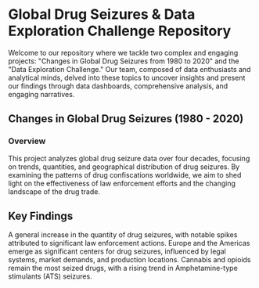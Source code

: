 # Global Drug Seizures & Data Exploration Challenge Repository

Welcome to our repository where we tackle two complex and engaging projects: "Changes in Global Drug Seizures from 1980 to 2020" and the "Data Exploration Challenge." Our team, composed of data enthusiasts and analytical minds, delved into these topics to uncover insights and present our findings through data dashboards, comprehensive analysis, and engaging narratives.

## Changes in Global Drug Seizures (1980 - 2020)
### Overview
This project analyzes global drug seizure data over four decades, focusing on trends, quantities, and geographical distribution of drug seizures. By examining the patterns of drug confiscations worldwide, we aim to shed light on the effectiveness of law enforcement efforts and the changing landscape of the drug trade.

## Key Findings
  A general increase in the quantity of drug seizures, with notable spikes attributed to significant law enforcement actions.
  Europe and the Americas emerge as significant centers for drug seizures, influenced by legal systems, market demands, and production locations.
  Cannabis and opioids remain the most seized drugs, with a rising trend in Amphetamine-type stimulants (ATS) seizures.



